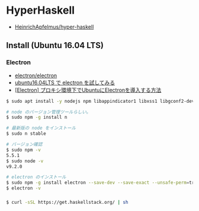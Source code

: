 # HyperHaskell

- [HeinrichApfelmus/hyper-haskell](https://github.com/HeinrichApfelmus/hyper-haskell)

## Install (Ubuntu 16.04 LTS)

### Electron

- [electron/electron](https://github.com/electron/electron/)
- [ubuntu16.04LTS で electron を試してみる](https://qiita.com/pandaNO12/items/63fbc06db228fd0968f1)
- [[Electron] プロキシ環境下でUbuntuにElectronを導入する方法](https://qiita.com/takahiro_itazuri/items/be1099285d69edc62f75)

```bash
$ sudo apt install -y nodejs npm libappindicator1 libxss1 libgconf2-dev libnss3-dev libasound2-dev

# node のバージョン管理ツールらしい。
$ sudo npm -g install n

# 最新版の node をインストール
$ sudo n stable

# バージョン確認
$ sudo npm -v
5.5.1
$ sudo node -v
v9.2.0

# electron のインストール
$ sudo npm -g install electron --save-dev --save-exact --unsafe-perm=true --allow-root
$ electron -v
```

###

```bash
$ curl -sSL https://get.haskellstack.org/ | sh
```
